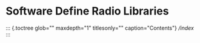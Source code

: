 Software Define Radio Libraries
===============================

::: {.toctree glob="" maxdepth="1" titlesonly="" caption="Contents"}
*/index*
:::
